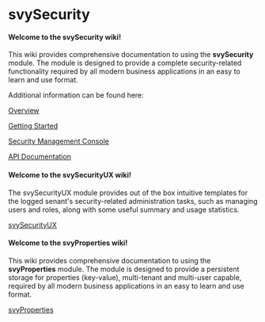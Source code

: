 # svySecurity

#### Welcome to the **svySecurity** wiki!

This wiki provides comprehensive documentation to using the **svySecurity** module. The module is designed to provide a complete security-related functionality required by all modern business applications in an easy to learn and use format.

Additional information can be found here:

[Overview](../../../../extensions/modules/Overview.md)

[Getting Started](../../../../extensions/modules/Getting-Started.md)

[Security Management Console](../../../../extensions/modules/Security-Management-Console.md)

[API Documentation](../../../../extensions/modules/API-Documentation.md)

#### Welcome to the **svySecurityUX** wiki!

The svySecurityUX module provides out of the box intuitive templates for the logged senant's security-related administration tasks, such as managing users and roles, along with some useful summary and usage statistics.

[svySecurityUX](../../../../extensions/modules/svySecurity/broken-reference/)

#### Welcome to the **svyProperties** wiki!

This wiki provides comprehensive documentation to using the **svyProperties** module. The module is designed to provide a persistent storage for properties (key-value), multi-tenant and multi-user capable, required by all modern business applications in an easy to learn and use format.

[svyProperties](../../../../extensions/modules/svySecurity/broken-reference/)
